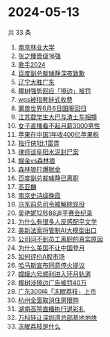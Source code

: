 # 2024-05-13

共 33 条

<!-- BEGIN -->
<!-- 最后更新时间 Mon May 13 2024 21:09:55 GMT+0800 (China Standard Time) -->

1. [南京林业大学](https://www.zhihu.com/search?q=南京林业大学)
1. [张之臻晋级16强](https://www.zhihu.com/search?q=张之臻晋级16强)
1. [歌手2024](https://www.zhihu.com/search?q=歌手2024)
1. [百度副总裁璩静深夜致歉](https://www.zhihu.com/search?q=百度副总裁璩静深夜致歉)
1. [辽宁大胜广东](https://www.zhihu.com/search?q=辽宁大胜广东)
1. [椰树强势回应「擦边」被罚](https://www.zhihu.com/search?q=椰树强势回应「擦边」被罚)
1. [wps被指套娃式收费](https://www.zhihu.com/search?q=wps被指套娃式收费)
1. [魔兽世界6月6日国服回归](https://www.zhihu.com/search?q=魔兽世界6月6日国服回归)
1. [江苏载学生大巴与渣土车相撞](https://www.zhihu.com/search?q=江苏载学生大巴与渣土车相撞)
1. [女子直播看不起月薪3000男性](https://www.zhihu.com/search?q=女子直播看不起月薪3000男性)
1. [苹果在中国1年收400亿苹果税](https://www.zhihu.com/search?q=苹果在中国1年收400亿苹果税)
1. [独行侠1比1雷霆](https://www.zhihu.com/search?q=独行侠1比1雷霆)
1. [律师谈阜阳水泥封尸案](https://www.zhihu.com/search?q=律师谈阜阳水泥封尸案)
1. [掘金vs森林狼](https://www.zhihu.com/search?q=掘金vs森林狼)
1. [森林狼打爆掘金](https://www.zhihu.com/search?q=森林狼打爆掘金)
1. [百度副总裁璩静已离职](https://www.zhihu.com/search?q=百度副总裁璩静已离职)
1. [高亚麟](https://www.zhihu.com/search?q=高亚麟)
1. [南京史诗级晚霞](https://www.zhihu.com/search?q=南京史诗级晚霞)
1. [乌军前总司令被解除现役](https://www.zhihu.com/search?q=乌军前总司令被解除现役)
1. [吴艳妮12秒86追平赛会纪录](https://www.zhihu.com/search?q=吴艳妮12秒86追平赛会纪录)
1. [为什么有很多人反感配平文学](https://www.zhihu.com/search?q=为什么有很多人反感配平文学)
1. [美新法案将管制AI大模型出口](https://www.zhihu.com/search?q=美新法案将管制AI大模型出口)
1. [公司问不到员工离职的真实原因](https://www.zhihu.com/search?q=公司问不到员工离职的真实原因)
1. [为什么美国不让中国登月](https://www.zhihu.com/search?q=为什么美国不让中国登月)
1. [如何评价A股市场](https://www.zhihu.com/search?q=如何评价A股市场)
1. [哈马斯宣布同意停火提议](https://www.zhihu.com/search?q=哈马斯宣布同意停火提议)
1. [嫦娥六号顺利进入环月轨道](https://www.zhihu.com/search?q=嫦娥六号顺利进入环月轨道)
1. [椰树涉擦边广告被罚40万](https://www.zhihu.com/search?q=椰树涉擦边广告被罚40万)
1. [广东300吨「冻眠荔枝」上市](https://www.zhihu.com/search?q=广东300吨「冻眠荔枝」上市)
1. [杭州全面取消住房限购](https://www.zhihu.com/search?q=杭州全面取消住房限购)
1. [湖南高院直播执行退彩礼](https://www.zhihu.com/search?q=湖南高院直播执行退彩礼)
1. [万科转让深圳湾总部基地地块](https://www.zhihu.com/search?q=万科转让深圳湾总部基地地块)
1. [冻眠荔枝是什么](https://www.zhihu.com/search?q=冻眠荔枝是什么)

<!-- END -->

